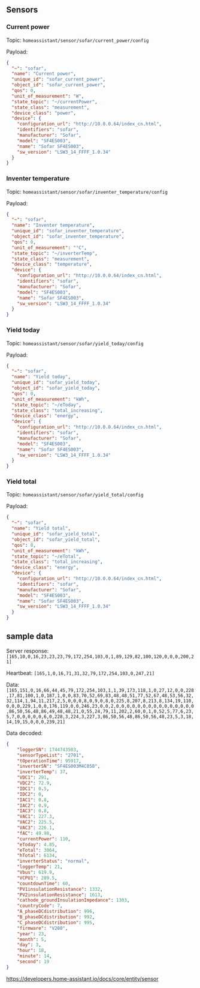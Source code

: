 ## Sensors

### Current power
Topic: `homeassistant/sensor/sofar/current_power/config`

Payload:
```json
{
  "~": "sofar",
  "name": "Current power",
  "unique_id": "sofar_current_power",
  "object_id": "sofar_current_power",
  "qos": 0,
  "unit_of_measurement": "W",
  "state_topic": "~/currentPower",
  "state_class": "measurement",
  "device_class": "power",
  "device": {
    "configuration_url": "http://10.0.0.64/index_cn.html",
    "identifiers": "sofar",
    "manufacturer": "Sofar",
    "model": "SF4ES003",
    "name": "Sofar SF4ES003",
    "sw_version": "LSW3_14_FFFF_1.0.34"
  }
}
```

### Inventer temperature
Topic: `homeassistant/sensor/sofar/inventer_temperature/config`

Payload:
```json
{
  "~": "sofar",
  "name": "Inventer temperature",
  "unique_id": "sofar_inventer_temperature",
  "object_id": "sofar_inventer_temperature",
  "qos": 0,
  "unit_of_measurement": "°C",
  "state_topic": "~/inverterTemp",
  "state_class": "measurement",
  "device_class": "temperature",
  "device": {
    "configuration_url": "http://10.0.0.64/index_cn.html",
    "identifiers": "sofar",
    "manufacturer": "Sofar",
    "model": "SF4ES003",
    "name": "Sofar SF4ES003",
    "sw_version": "LSW3_14_FFFF_1.0.34"
  }
}
```

### Yield today
Topic: `homeassistant/sensor/sofar/yield_today/config`

Payload:
```json
{
  "~": "sofar",
  "name": "Yield today",
  "unique_id": "sofar_yield_today",
  "object_id": "sofar_yield_today",
  "qos": 0,
  "unit_of_measurement": "kWh",
  "state_topic": "~/eToday",
  "state_class": "total_increasing",
  "device_class": "energy",
  "device": {
    "configuration_url": "http://10.0.0.64/index_cn.html",
    "identifiers": "sofar",
    "manufacturer": "Sofar",
    "model": "SF4ES003",
    "name": "Sofar SF4ES003",
    "sw_version": "LSW3_14_FFFF_1.0.34"
  }
}
```

### Yield total
Topic: `homeassistant/sensor/sofar/yield_total/config`

Payload:
```json
{
  "~": "sofar",
  "name": "Yield total",
  "unique_id": "sofar_yield_total",
  "object_id": "sofar_yield_total",
  "qos": 0,
  "unit_of_measurement": "kWh",
  "state_topic": "~/eTotal",
  "state_class": "total_increasing",
  "device_class": "energy",
  "device": {
    "configuration_url": "http://10.0.0.64/index_cn.html",
    "identifiers": "sofar",
    "manufacturer": "Sofar",
    "model": "SF4ES003",
    "name": "Sofar SF4ES003",
    "sw_version": "LSW3_14_FFFF_1.0.34"
  }
}
```




## sample data
Server response: `[165,10,0,16,23,23,23,79,172,254,103,0,1,89,129,82,100,120,0,0,0,200,21]`

Heartbeat: `[165,1,0,16,71,31,32,79,172,254,103,0,247,21]`

Data: `[165,151,0,16,66,44,45,79,172,254,103,1,1,39,173,118,1,0,27,12,0,0,228,17,81,100,1,0,187,1,0,0,83,70,52,69,83,48,48,51,77,52,67,48,53,56,32,32,114,1,94,11,217,2,5,0,0,0,8,0,9,0,8,0,225,8,207,8,213,8,134,19,110,0,0,0,229,1,0,0,176,119,0,0,246,23,0,0,2,0,0,0,0,0,0,0,0,0,0,0,0,0,0,0,86,50,56,48,86,49,48,48,21,0,55,24,79,11,202,2,60,0,1,0,52,5,77,6,23,5,7,0,0,0,0,0,6,0,228,3,224,3,227,3,86,50,56,48,86,50,56,48,23,5,3,18,14,19,15,0,0,0,239,21]`

Data decoded:
```json
{
    "loggerSN": 1744743503,
    "sensorTypeList": "2701",
    "tOperationTime": 95917,
    "inverterSN": "SF4ES003M4C058",
    "inverterTemp": 37,
    "VDC1": 291,
    "VDC2": 72.9,
    "IDC1": 0.5,
    "IDC2": 0,
    "IAC1": 0.8,
    "IAC2": 0.9,
    "IAC3": 0.8,
    "VAC1": 227.3,
    "VAC2": 225.5,
    "VAC3": 226.1,
    "fAC": 49.98,
    "currentPower": 110,
    "eToday": 4.85,
    "eTotal": 3064,
    "hTotal": 6134,
    "inverterStatus": "normal",
    "loggerTemp": 21,
    "Vbus": 619.9,
    "VCPU1": 289.5,
    "countdownTime": 60,
    "PV1insulationResistance": 1332,
    "PV2insulationResistance": 1613,
    "cathode_groundInsulationImpedance": 1303,
    "countryCode": 7,
    "A_phaseDCdistribution": 996,
    "B_phaseDCdistribution": 992,
    "C_phaseDCdistribution": 995,
    "firmware": "V280",
    "year": 23,
    "month": 5,
    "day": 3,
    "hour": 18,
    "minute": 14,
    "second": 19
}
```






https://developers.home-assistant.io/docs/core/entity/sensor

